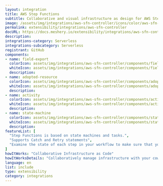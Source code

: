 ```yaml
---
layout: integration
title: AWS Step Functions
subtitle: Collaborative and visual infrastructure as design for AWS Step Functions
image: /assets/img/integrations/aws-sfn-controller/icons/color/aws-sfn-controller-color.svg
permalink: extensibility/integrations/aws-sfn-controller
docURL: https://docs.meshery.io/extensibility/integrations/aws-sfn-controller
description: 
integrations-category: Serverless
integrations-subcategory: Serverless
registrant: GitHub
components: 
- name: field-export
  colorIcon: assets/img/integrations/aws-sfn-controller/components/field-export/icons/color/field-export-color.svg
  whiteIcon: assets/img/integrations/aws-sfn-controller/components/field-export/icons/white/field-export-white.svg
  description: 
- name: adopted-resource
  colorIcon: assets/img/integrations/aws-sfn-controller/components/adopted-resource/icons/color/adopted-resource-color.svg
  whiteIcon: assets/img/integrations/aws-sfn-controller/components/adopted-resource/icons/white/adopted-resource-white.svg
  description: 
- name: activity
  colorIcon: assets/img/integrations/aws-sfn-controller/components/activity/icons/color/activity-color.svg
  whiteIcon: assets/img/integrations/aws-sfn-controller/components/activity/icons/white/activity-white.svg
  description: 
- name: state-machine
  colorIcon: assets/img/integrations/aws-sfn-controller/components/state-machine/icons/color/state-machine-color.svg
  whiteIcon: assets/img/integrations/aws-sfn-controller/components/state-machine/icons/white/state-machine-white.svg
  description: 
featureList: [
  "Step Functions is based on state machines and tasks.",
  "Supports Catch and Retry statements",
  "Examine the state of each step in your workflow to make sure that your application runs in order and as expected"
]
howItWorks: "Collaborative Infrastructure as Code"
howItWorksDetails: "Collaboratively manage infrastructure with your coworkers synchronously sharing the same designs."
language: en
list: include
type: extensibility
category: integrations
---
```

